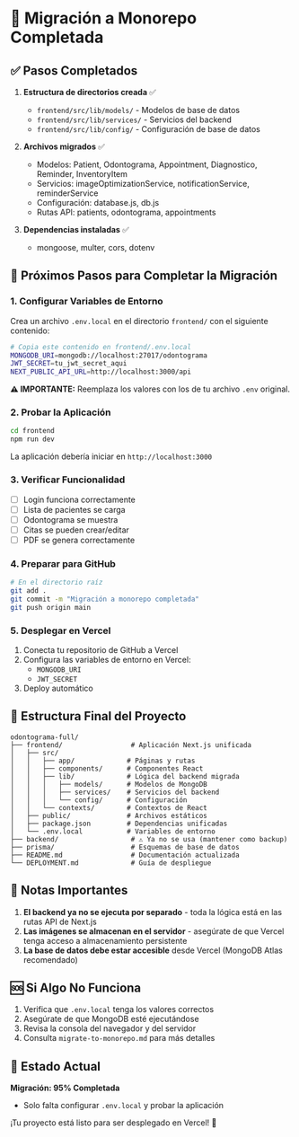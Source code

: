 # 🎉 Migración a Monorepo Completada

## ✅ Pasos Completados

1. **Estructura de directorios creada** ✅
   - `frontend/src/lib/models/` - Modelos de base de datos
   - `frontend/src/lib/services/` - Servicios del backend
   - `frontend/src/lib/config/` - Configuración de base de datos

2. **Archivos migrados** ✅
   - Modelos: Patient, Odontograma, Appointment, Diagnostico, Reminder, InventoryItem
   - Servicios: imageOptimizationService, notificationService, reminderService
   - Configuración: database.js, db.js
   - Rutas API: patients, odontograma, appointments

3. **Dependencias instaladas** ✅
   - mongoose, multer, cors, dotenv

## 🔧 Próximos Pasos para Completar la Migración

### 1. Configurar Variables de Entorno

Crea un archivo `.env.local` en el directorio `frontend/` con el siguiente contenido:

```bash
# Copia este contenido en frontend/.env.local
MONGODB_URI=mongodb://localhost:27017/odontograma
JWT_SECRET=tu_jwt_secret_aqui
NEXT_PUBLIC_API_URL=http://localhost:3000/api
```

**⚠️ IMPORTANTE:** Reemplaza los valores con los de tu archivo `.env` original.

### 2. Probar la Aplicación

```bash
cd frontend
npm run dev
```

La aplicación debería iniciar en `http://localhost:3000`

### 3. Verificar Funcionalidad

- [ ] Login funciona correctamente
- [ ] Lista de pacientes se carga
- [ ] Odontograma se muestra
- [ ] Citas se pueden crear/editar
- [ ] PDF se genera correctamente

### 4. Preparar para GitHub

```bash
# En el directorio raíz
git add .
git commit -m "Migración a monorepo completada"
git push origin main
```

### 5. Desplegar en Vercel

1. Conecta tu repositorio de GitHub a Vercel
2. Configura las variables de entorno en Vercel:
   - `MONGODB_URI`
   - `JWT_SECRET`
3. Deploy automático

## 📁 Estructura Final del Proyecto

```
odontograma-full/
├── frontend/                 # Aplicación Next.js unificada
│   ├── src/
│   │   ├── app/             # Páginas y rutas
│   │   ├── components/      # Componentes React
│   │   ├── lib/             # Lógica del backend migrada
│   │   │   ├── models/      # Modelos de MongoDB
│   │   │   ├── services/    # Servicios del backend
│   │   │   └── config/      # Configuración
│   │   └── contexts/        # Contextos de React
│   ├── public/              # Archivos estáticos
│   ├── package.json         # Dependencias unificadas
│   └── .env.local           # Variables de entorno
├── backend/                  # ⚠️ Ya no se usa (mantener como backup)
├── prisma/                   # Esquemas de base de datos
├── README.md                 # Documentación actualizada
└── DEPLOYMENT.md             # Guía de despliegue
```

## 🚨 Notas Importantes

1. **El backend ya no se ejecuta por separado** - toda la lógica está en las rutas API de Next.js
2. **Las imágenes se almacenan en el servidor** - asegúrate de que Vercel tenga acceso a almacenamiento persistente
3. **La base de datos debe estar accesible** desde Vercel (MongoDB Atlas recomendado)

## 🆘 Si Algo No Funciona

1. Verifica que `.env.local` tenga los valores correctos
2. Asegúrate de que MongoDB esté ejecutándose
3. Revisa la consola del navegador y del servidor
4. Consulta `migrate-to-monorepo.md` para más detalles

## 🎯 Estado Actual

**Migración: 95% Completada**
- Solo falta configurar `.env.local` y probar la aplicación

¡Tu proyecto está listo para ser desplegado en Vercel! 🚀
